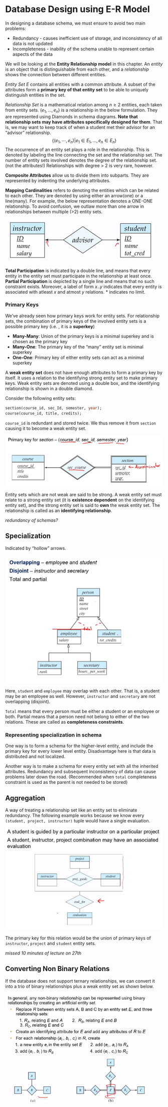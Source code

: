 # Database Design using E-R Model

In designing a database schema, we must ensure to avoid two main problems:

- Redundancy - causes inefficient use of storage, and inconsistency of all data is not updated
- Incompleteness - inability of the schema unable to represent certain aspects of the data

We will be looking at the **Entity Relationship model** in this chapter. An *entity* is an object that is distinguishable from each other, and a *relationship* shows the connection between different entities.

*Entity Set* $E$ contains all entities with a common attribute. A subset of the attributes form a **primary key of that entity set** to be able to uniquely distinguish entities in the set.

*Relationship Set* is a mathematical relation among $n\geq 2$ entities, each taken from entity sets. $(e_1, \ldots, e_n)$ is a relationship in the below formulation. They are represented using Diamonds in schema diagrams. **Note that relationship sets may have attributes specifically designed for them**. That is, we may want to keep track of when a student met their advisor for an “advisor” relationship.
$$
\{ (e_1, \cdots, e_n) \vert e_1\in E_1, \ldots, e_n\in E_n\}
$$
The occurrence of an entity set plays a role in the relationship. This is denoted by labeling the line connecting the set and the relationship set. The number of entity sets involved denotes the degree of the relationship set. (not the attributes!) Relationships with degree > 2 is very rare, however.

**Composite Attributes** allow us to divide them into subparts. They are represented by indenting the underlying attributes.

**Mapping Cardinalities** refers to denoting the entities which can be related to each other. They are denoted by using either an arrow(one) or a line(many). For example, the below representation denotes a ONE-ONE relationship. To avoid confusion, we outlaw more than one arrow in relationships between multiple (>2) entity sets.

![image-20220125103512547](../../../assets/images/typora/image-20220125103512547.png)



**Total Participation** is indicated by a double line, and means that every entity in the entity set must participate in the relationship at least once. **Partial Participation** is depicted by a single line and means that no such constraint exists. Moreover, a label of form $x..y$ indicates that every entity is associated with atleast $x$ and atmost $y$ relations. $*$ indicates no limit.



### Primary Keys

We’ve already seen how primary keys work for entity sets. For relationship sets, the combination of primary keys of the involved entity sets is a possible primary key (i.e. , it is a **superkey**)

- **Many-Many**: Union of the primary keys is a minimal superkey and is chosen as the primary key
- **Many-One**: The primary key of the “many” entity set is minimal superkey
- **One-One**: Primary key of either entity sets can act as a minimal superkey

A **weak entity set** does not have enough attributes to form a primary key by itself. It uses a relation to the identifying strong entity set to make primary keys. Weak entity sets are denoted using a double box, and the identifying relationship is shown in a double diamond.

Consider the following entity sets:

```sql
section(course_id, sec_Id, semester, year);
course(course_id, title, credits);
```

`course_id` is redundant and stored twice. We thus remove it from `section` causing it to become a weak entity set.

![image-20220125104904800](../../../assets/images/typora/image-20220125104904800.png)

Entity sets which are not weak are said to be strong. A weak entity set must relate to a strong entity set (it is **existence dependent** on the identifying entity set), and the strong entity set is said to **own** the weak entity set. The relationship is called as an **identifying relationship**.



*redundancy of schemas?*



## Specialization

Indicated by “hollow” arrows.

![image-20220125111408130](../../../assets/images/typora/image-20220125111408130.png)

Here, `student` and `employee` may overlap with each other. That is, a student may be an employee as well. However, `instructor` and `secretary` are not overlapping (disjoint).

`Total` means that every person must be either a student or an employee or both. Partial means that a person need not belong to either of the two relations. These are called as **completeness constraints**.

### Representing  specialization in schema

One way is to form a schema for the higher-level entity, and include the primary key for every lower level entity. Disadvantage here is that data is distributed and not localized.

Another way is to make a schema for every entity set with all the inherited attributes. Redundancy and subsequent inconsistency of data can cause problems later down the road. (Recommended when `total` completeness constraint is used as the parent is not needed to be stored)



## Aggregation

A way of treating a relationship set like an entity set to eliminate redundancy. The following example works because we know every `(student, project, instructor)` tuple would have a single evaluation. 

![image-20220125112427080](../../../assets/images/typora/image-20220125112427080.png)

The primary key for this relation would be the union of primary keys of `instructor`, `project` and `student` entity sets.



*missed 10 minutes of lecture on 27th*



## Converting Non Binary Relations

If the database does not support ternary relationships, we can convert it into a trio of binary relationships  plus a weak entity set as shown below.

![image-20220127114134016](../../../assets/images/typora/image-20220127114134016.png)
